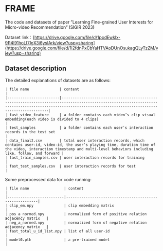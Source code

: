 # FRAME
The code and datasets of paper ”Learning Fine-grained User Interests for Micro-video Recommendation“ (SIGIR 2023)

Dataset link：[https://drive.google.com/file/d/1podEwklx-9P4l91hoLI7IgX3i6yslArk/view?usp=sharing](https://drive.google.com/file/d/1I2fdnPxCbYaHTVAoDUnOsukagQLyTzZM/view?usp=sharing)
## Dataset description 
The detailed explanations of datasets are as follows:
```
| file name              | content                                                                                                                                                                                                    |
|------------------------|------------------------------------------------------------------------------------------------------------------------------------------------------------------------------------------------------------|
| fast_video_feature     | a folder contains each video’s clip visual embedding(each video is divided to 4 clips)                                                                                                                     |
| test_samples           | a folder contains each user’s interaction records in the test set                                                                                                                                          |
| data_final2.csv        | total user interaction records, which contains user-id, video-id, the user’s playing time, duration time of the video, interaction timestamp and multi-level behaviors including like, follow, and forward |
| fast_train_samples.csv | user interaction records for training                                                                                                                                                                      |
| fast_test_samples.csv  | user interaction records for test                                                                                                                                                                          |
```
Some preprocessed data for code running:
```
| file name                | content                                                 |
|--------------------------|---------------------------------------------------------|
| clip_em.npy              | clip embedding matrix                                   |
| pos_a_normed.npy         | normalized form of positive relation adjacency matrix   |
| neg_a_normed.npy         | normalized form of negative relation adjacency matrix   |
| fast_total_u_id_list.npy | list of all user-id                                     |
| model0.pth               | a pre-trained model                                     |
```
